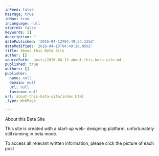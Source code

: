 ```yaml
---
inFeed: false
hasPage: true
inNav: true
inLanguage: null
starred: false
keywords: []
description: ''
datePublished: '2016-04-13T04:49:34.135Z'
dateModified: '2016-04-13T04:49:26.050Z'
title: About this Beta Site
author: []
sourcePath: _posts/2016-04-13-about-this-beta-site.md
published: true
authors: []
publisher:
  name: null
  domain: null
  url: null
  favicon: null
url: about-this-beta-site/index.html
_type: WebPage

---
```

About this Beta Site

This site is created with a start-up web- designing platform, unfortunately still running in beta mode.  

To access all relevant written information, please click the picture of each post